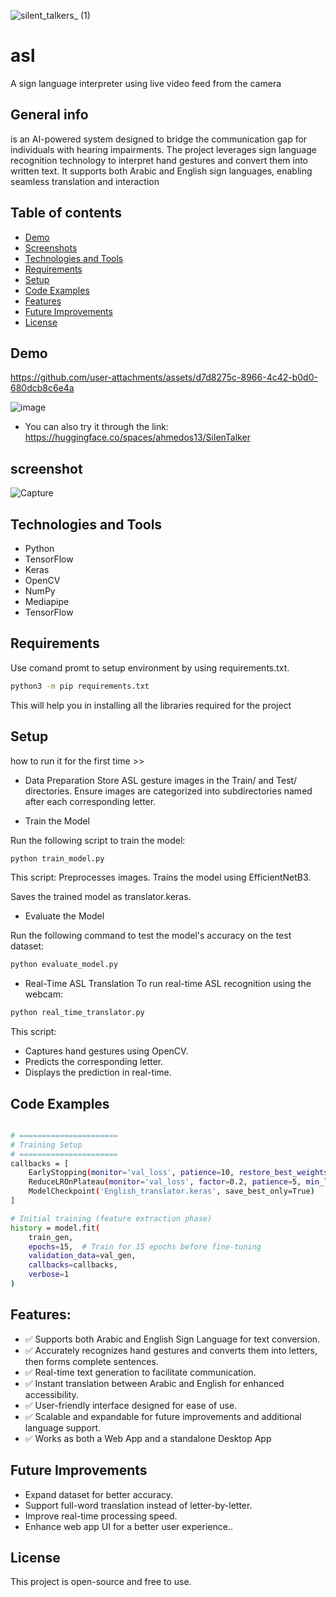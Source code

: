 ![_silent_talkers__ (1)](https://github.com/user-attachments/assets/104bb527-972b-4d32-bacd-29f99e8d8eea)


# asl
A sign language interpreter using live video feed from the camera

## General info
is an AI-powered system designed to bridge the communication gap for individuals with hearing impairments. The project leverages sign language recognition technology to interpret hand gestures and convert them into written text. It supports both Arabic and English sign languages, enabling seamless translation and interaction


## Table of contents
* [Demo](#demo)
* [Screenshots](#screenshot)
* [Technologies and Tools](#technologies-and-tools)
* [Requirements](#requirements)
* [Setup](#setup)
* [Code Examples](#code-examples)
* [Features](#features)
* [Future Improvements](future-improvements)
* [License](#license)

## Demo



https://github.com/user-attachments/assets/d7d8275c-8966-4c42-b0d0-680dcb8c6e4a


![image](https://github.com/user-attachments/assets/eebe6794-9ad8-4e56-99e0-4a3356ebeadf)
- You can also try it through the link: 
https://huggingface.co/spaces/ahmedos13/SilenTalker

## screenshot
![Capture](https://github.com/user-attachments/assets/005dbd5b-0a82-48f9-9ca8-b2d91ac40624)




## Technologies and Tools
- Python
- TensorFlow
- Keras
- OpenCV
- NumPy
- Mediapipe
- TensorFlow

## Requirements

Use comand promt to setup environment by using requirements.txt.
``` bash
python3 -m pip requirements.txt
```

This will help you in installing all the libraries required for the project

## Setup
how to run it for the first time >>

- Data Preparation
Store ASL gesture images in the Train/ and Test/ directories.
Ensure images are categorized into subdirectories named after each corresponding letter.

- Train the Model

Run the following script to train the model:
```bash
python train_model.py
```

This script:
Preprocesses images.
Trains the model using EfficientNetB3.

Saves the trained model as translator.keras.

- Evaluate the Model

Run the following command to test the model's accuracy on the test dataset:
```bash
python evaluate_model.py
```

- Real-Time ASL Translation
To run real-time ASL recognition using the webcam:
```bash
python real_time_translator.py
```
This script:
- Captures hand gestures using OpenCV.
- Predicts the corresponding letter.
- Displays the prediction in real-time.

## Code Examples
```bash

# ======================
# Training Setup
# ======================
callbacks = [
    EarlyStopping(monitor='val_loss', patience=10, restore_best_weights=True),
    ReduceLROnPlateau(monitor='val_loss', factor=0.2, patience=5, min_lr=1e-6),
    ModelCheckpoint('English_translator.keras', save_best_only=True)
]

# Initial training (feature extraction phase)
history = model.fit(
    train_gen,
    epochs=15,  # Train for 15 epochs before fine-tuning
    validation_data=val_gen,
    callbacks=callbacks,
    verbose=1
)

```


## Features:
- ✅ Supports both Arabic and English Sign Language for text conversion.
- ✅ Accurately recognizes hand gestures and converts them into letters, then forms complete sentences.
- ✅ Real-time text generation to facilitate communication.
- ✅ Instant translation between Arabic and English for enhanced accessibility.
- ✅ User-friendly interface designed for ease of use.
- ✅ Scalable and expandable for future improvements and additional language support.
- ✅ Works as both a Web App and a standalone Desktop App

## Future Improvements

- Expand dataset for better accuracy.
- Support full-word translation instead of letter-by-letter.
- Improve real-time processing speed.
- Enhance web app UI for a better user experience..

## License

This project is open-source and free to use.

